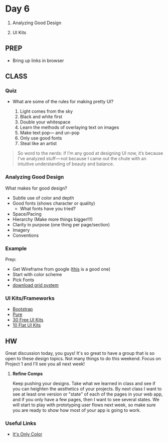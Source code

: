 Day 6
=======================================

1. Analyzing Good Design


2. UI Kits




PREP
---------------------------------------
- Bring up links in browser




CLASS
---------------------------------------

### Quiz

- What are some of the rules for making pretty UI?

	1. Light comes from the sky
	2. Black and white first
	3. Double your whitespace
	4. Learn the methods of overlaying text on images
	5. Make text pop— and un-pop
	6. Only use good fonts
	7. Steal like an artist



> So word to the nerds: if I’m any good at designing UI now, it’s because I’ve analyzed stuff — not because I came out the chute with an intuitive understanding of beauty and balance.


### Analyzing Good Design
What makes for good design?
- Subtle use of color and depth
- Good fonts (shows character or quality) 
	- What fonts have you tried?
- Space/Pacing
- Hierarchy (Make more things bigger!!!)
- Clarity in purpose (one thing per page/section)
- Imagery
- Conventions


### Example

Prep:
- Get Wireframe from google ([this](http://libbyclarke.com/parsonsinterweb1/wp-content/uploads/sites/10/2014/09/HP-wire-frame1.jpg) is a good one)
- Start with color scheme
- Pick Fonts
- [download grid system](http://960.gs/)







### UI Kits/Frameworks
- [Bootstrap](http://getbootstrap.com/)
- [Pure](http://purecss.io/)
- [30 Free UI Kits](http://line25.com/articles/30-free-ui-kits-featuring-detailed-web-elements)
- [10 Flat UI Kits](http://webdesignledger.com/freebies/10-super-useful-free-flat-ui-kits)






HW
---------------------------------------

Great discussion today, you guys! It's so great to have a group that is so open to these design topics. Not many things to do this weekend. Focus on Project 1 and I'll see you all next week!


1. **Refine Comps**

	Keep pushing your designs. Take what we learned in class and see if you can heighten the aesthetics of your projects. By next class I want to see at least one version or "state" of each of the pages in your web app, and if you only have a few pages, then I want to see several states. We will start to play with prototyping user flows next week, so make sure you are ready to show how most of your app is going to work.


### Useful Links
- [It's Only Color](https://robots.thoughtbot.com/Its-only-color)


